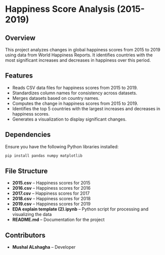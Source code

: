 # Happiness Score Analysis (2015-2019)

## Overview
This project analyzes changes in global happiness scores from 2015 to 2019 using data from World Happiness Reports. It identifies countries with the most significant increases and decreases in happiness over this period.

## Features
- Reads CSV data files for happiness scores from 2015 to 2019.
- Standardizes column names for consistency across datasets.
- Merges datasets based on country names.
- Computes the change in happiness scores from 2015 to 2019.
- Identifies the top 5 countries with the largest increases and decreases in happiness scores.
- Generates a visualization to display significant changes.

## Dependencies
Ensure you have the following Python libraries installed:
```bash
pip install pandas numpy matplotlib
```

## File Structure
- **2015.csv** – Happiness scores for 2015
- **2016.csv** – Happiness scores for 2016
- **2017.csv** – Happiness scores for 2017
- **2018.csv** – Happiness scores for 2018
- **2019.csv** – Happiness scores for 2019
- **EDA explain template (2).ipynb** – Python script for processing and visualizing the data
- **README.md** – Documentation for the project





## Contributors
- **Mushal ALshagha** – Developer



